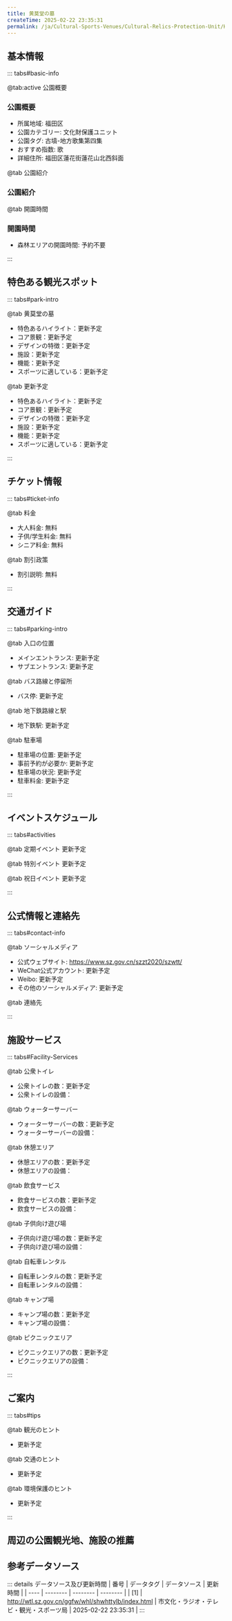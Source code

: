 ```yaml
---
title: 黄莫堂の墓
createTime: 2025-02-22 23:35:31
permalink: /ja/Cultural-Sports-Venues/Cultural-Relics-Protection-Unit/Huang-Motang-Tomb/
---
```



<script setup>
import ImageSwiper from '/.vuepress/theme/components/ImageSwiper.vue'
// 轮播图数据
const swiperItems = [
    {
                link: 'https://www.sz.gov.cn/img/4/4108/4108921/11171158.jpg',
                title: '黄莫堂の墓',
                description: '',
                author: '市文化・ラジオ・テレビ・観光・スポーツ局',
                date: '2025/02/23'
                },
  {
                link: 'https://www.sz.gov.cn/img/4/4108/4108921/11171158.jpg',
                title: '黄莫堂の墓',
                description: '',
                author: '市文化・ラジオ・テレビ・観光・スポーツ局',
                date: '2025/02/23'
                }
]
// 配置项
const swiperConfig = {
  height: 500,
  showInfo: true
}
</script>
<!-- 轮播图组件 -->
<ImageSwiper :items="swiperItems" :config="swiperConfig" />



## 基本情報

::: tabs#basic-info

@tab:active 公園概要
### 公園概要
- 所属地域: 福田区
- 公園カテゴリー: 文化財保護ユニット
- 公園タグ: 古墳-地方歌集第四集
- おすすめ指数: 歌
- 詳細住所: 福田区蓮花街蓮花山北西斜面

@tab 公園紹介
### 公園紹介
@tab 開園時間
### 開園時間
- 森林エリアの開園時間: 予約不要

:::

## 特色ある観光スポット

::: tabs#park-intro

@tab 黄莫堂の墓
<ImageCard
image="https://www.sz.gov.cn/img/4/4108/4108921/11171158.jpg"
    title="黄莫堂の墓"
    description="0"
    date=""
    author="市文化・ラジオ・テレビ・観光・スポーツ局"
/>


- 特色あるハイライト：更新予定
- コア景観：更新予定
- デザインの特徴：更新予定
- 施設：更新予定
- 機能：更新予定
- スポーツに適している：更新予定

@tab 更新予定
<ImageCard
image="https://www.sz.gov.cn/img/4/4108/4108921/11171158.jpg"
    title="黄莫堂の墓"
    description="0"
    date=""
    author="市文化・ラジオ・テレビ・観光・スポーツ局"
/>


- 特色あるハイライト：更新予定
- コア景観：更新予定
- デザインの特徴：更新予定
- 施設：更新予定
- 機能：更新予定
- スポーツに適している：更新予定

:::

## チケット情報

::: tabs#ticket-info

@tab 料金
- 大人料金: 無料
- 子供/学生料金: 無料
- シニア料金: 無料

@tab 割引政策
- 割引説明: 無料

:::

## 交通ガイド

::: tabs#parking-intro

@tab 入口の位置
- メインエントランス: 更新予定
- サブエントランス: 更新予定

@tab バス路線と停留所
- バス停: 更新予定

@tab 地下鉄路線と駅
- 地下鉄駅: 更新予定

@tab 駐車場
- 駐車場の位置: 更新予定
- 事前予約が必要か: 更新予定
- 駐車場の状況: 更新予定
- 駐車料金: 更新予定

:::

## イベントスケジュール

::: tabs#activities

@tab 定期イベント
更新予定

@tab 特別イベント
更新予定

@tab 祝日イベント
更新予定

:::

## 公式情報と連絡先

::: tabs#contact-info

@tab ソーシャルメディア
- 公式ウェブサイト: https://www.sz.gov.cn/szzt2020/szwtt/
- WeChat公式アカウント: 更新予定
- Weibo: 更新予定
- その他のソーシャルメディア: 更新予定

@tab 連絡先

:::

## 施設サービス

::: tabs#Facility-Services

@tab 公衆トイレ
- 公衆トイレの数：更新予定
- 公衆トイレの設備：

@tab ウォーターサーバー
- ウォーターサーバーの数：更新予定
- ウォーターサーバーの設備：

@tab 休憩エリア
- 休憩エリアの数：更新予定
- 休憩エリアの設備：

@tab 飲食サービス
- 飲食サービスの数：更新予定
- 飲食サービスの設備：

@tab 子供向け遊び場
- 子供向け遊び場の数：更新予定
- 子供向け遊び場の設備：

@tab 自転車レンタル
- 自転車レンタルの数：更新予定
- 自転車レンタルの設備：

@tab キャンプ場
- キャンプ場の数：更新予定
- キャンプ場の設備：

@tab ピクニックエリア
- ピクニックエリアの数：更新予定
- ピクニックエリアの設備：

:::

## ご案内

::: tabs#tips

@tab 観光のヒント
- 更新予定

@tab 交通のヒント
- 更新予定

@tab 環境保護のヒント
- 更新予定

:::

## 周辺の公園観光地、施設の推薦

<CardGrid>
  <ImageCard
        image="https://www.sz.gov.cn/img/4/4108/4108921/11171158.jpg"
        title="鉄仔山古墓"
        description="0"
        href="/ja/Cultural-Sports-Venues/Cultural-Relics-Protection-Unit/Deng-Xiaoping-Bronze-Statue-at-Lianhua-Mountain/"
        author="更新予定"
        date="2025/01/02"
      />
      <ImageCard
        image="https://www.sz.gov.cn/img/4/4108/4108921/11171158.jpg"
        title="鉄仔山古墓"
        description="0"
        href="/ja/Cultural-Sports-Venues/Cultural-Relics-Protection-Unit/Deng-Xiaoping-Bronze-Statue-at-Lianhua-Mountain/"
        author="更新予定"
        date="2025/01/02"
      />
    </CardGrid>


## 参考データソース

::: details データソース及び更新時間
| 番号 | データタグ | データソース | 更新時間 |
| ---- | -------- | -------- | -------- |
| [1] | http://wtl.sz.gov.cn/ggfw/whl/shwhttylb/index.html | 市文化・ラジオ・テレビ・観光・スポーツ局 | 2025-02-22 23:35:31 |
:::

